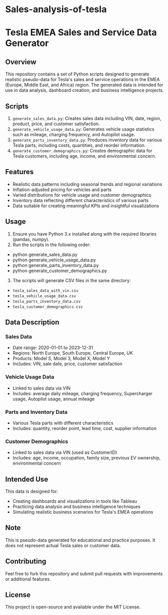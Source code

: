 # Sales-analysis-of-tesla
# Tesla EMEA Sales and Service Data Generator

## Overview
This repository contains a set of Python scripts designed to generate realistic pseudo-data for Tesla's sales and service operations in the EMEA (Europe, Middle East, and Africa) region. The generated data is intended for use in data analysis, dashboard creation, and business intelligence projects.

## Scripts

1. `generate_sales_data.py`: Creates sales data including VIN, date, region, product, price, and customer satisfaction.
2. `generate_vehicle_usage_data.py`: Generates vehicle usage statistics such as mileage, charging frequency, and Autopilot usage.
3. `generate_parts_inventory_data.py`: Produces inventory data for various Tesla parts, including costs, quantities, and reorder information.
4. `generate_customer_demographics.py`: Creates demographic data for Tesla customers, including age, income, and environmental concern.

## Features

- Realistic data patterns including seasonal trends and regional variations
- Inflation-adjusted pricing for vehicles and parts
- Varied distributions for vehicle usage and customer demographics
- Inventory data reflecting different characteristics of various parts
- Data suitable for creating meaningful KPIs and insightful visualizations

## Usage

1. Ensure you have Python 3.x installed along with the required libraries (pandas, numpy).
2. Run the scripts in the following order:
- python generate_sales_data.py
- python generate_vehicle_usage_data.py
- python generate_parts_inventory_data.py
- python generate_customer_demographics.py
3. The scripts will generate CSV files in the same directory:
- `tesla_sales_data_with_vin.csv`
- `tesla_vehicle_usage_data.csv`
- `tesla_parts_inventory_data.csv`
- `tesla_customer_demographics.csv`

## Data Description

### Sales Data
- Date range: 2020-01-01 to 2023-12-31
- Regions: North Europe, South Europe, Central Europe, UK
- Products: Model S, Model 3, Model X, Model Y
- Includes: VIN, sale date, price, customer satisfaction

### Vehicle Usage Data
- Linked to sales data via VIN
- Includes: average daily mileage, charging frequency, Supercharger usage, Autopilot usage, annual mileage

### Parts and Inventory Data
- Various Tesla parts with different characteristics
- Includes: quantity, reorder point, lead time, cost, supplier information

### Customer Demographics
- Linked to sales data via VIN (used as CustomerID)
- Includes: age, income, occupation, family size, previous EV ownership, environmental concern

## Intended Use
This data is designed for:
- Creating dashboards and visualizations in tools like Tableau
- Practicing data analysis and business intelligence techniques
- Simulating realistic business scenarios for Tesla's EMEA operations

## Note
This is pseudo-data generated for educational and practice purposes. It does not represent actual Tesla sales or customer data.

## Contributing
Feel free to fork this repository and submit pull requests with improvements or additional features.

## License
This project is open-source and available under the MIT License.
